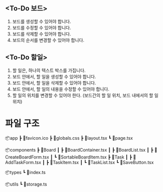 ## <To-Do 보드>

1. 보드를 생성할 수 있어야 합니다.
2. 보드를 수정할 수 있어야 합니다.
3. 보드를 삭제할 수 있어야 합니다.
4. 보드의 순서를 변경할 수 있어야 합니다.

## <To-Do 할일>

1. 할 일은, 하나의 텍스트 박스를 가집니다.
2. 보드 안에서, 할 일을 생성할 수 있어야 합니다.
3. 보드 안에서, 할 일을 삭제할 수 있어야 합니다.
4. 보드 안에서, 할 일의 내용을 수정할 수 있어야 합니다.
5. 할 일의 위치를 변경할 수 있어야 한다. (보드간의 할 일 위치, 보드 내에서의 할 일 위치)

# 파일 구조

📦app
┣ 📜favicon.ico
┣ 📜globals.css
┣ 📜layout.tsx
┗ 📜page.tsx

📦components
┣ 📂Board
┃ ┣ 📜BoardContainer.tsx
┃ ┣ 📜BoardList.tsx
┃ ┣ 📜CreateBoardForm.tsx
┃ ┗ 📜SortableBoardItem.tsx
┣ 📂Task
┃ ┣ 📜AddTaskForm.tsx
┃ ┣ 📜TaskItem.tsx
┃ ┗ 📜TaskList.tsx
┗ 📜SaveButton.tsx

📦types
┗ 📜index.ts

📦utils
┗ 📜storage.ts
